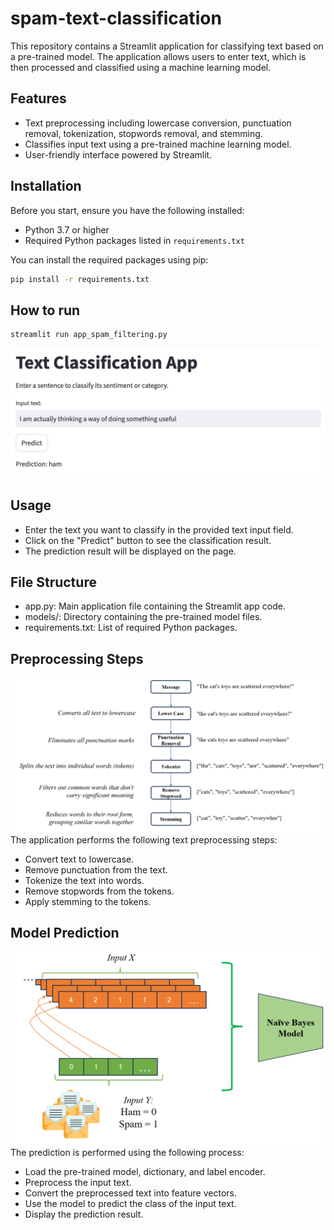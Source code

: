 # spam-text-classification
This repository contains a Streamlit application for classifying text based on a pre-trained model. The application allows users to enter text, which is then processed and classified using a machine learning model.

## Features

- Text preprocessing including lowercase conversion, punctuation removal, tokenization, stopwords removal, and stemming.
- Classifies input text using a pre-trained machine learning model.
- User-friendly interface powered by Streamlit.

## Installation

Before you start, ensure you have the following installed:

- Python 3.7 or higher
- Required Python packages listed in `requirements.txt`

You can install the required packages using pip:

```sh
pip install -r requirements.txt
```

## How to run
```sh
streamlit run app_spam_filtering.py
```

![spam_app.png](images/spam_app.png)

## Usage
- Enter the text you want to classify in the provided text input field.
- Click on the "Predict" button to see the classification result.
- The prediction result will be displayed on the page.

## File Structure
- app.py: Main application file containing the Streamlit app code.
- models/: Directory containing the pre-trained model files.
- requirements.txt: List of required Python packages.

## Preprocessing Steps
![preprocessing.png](images/preprocessing.png)
The application performs the following text preprocessing steps:
- Convert text to lowercase.
- Remove punctuation from the text.
- Tokenize the text into words.
- Remove stopwords from the tokens.
- Apply stemming to the tokens.

## Model Prediction
![prediction.png](images/prediction.png)
The prediction is performed using the following process:
- Load the pre-trained model, dictionary, and label encoder.
- Preprocess the input text.
- Convert the preprocessed text into feature vectors.
- Use the model to predict the class of the input text.
- Display the prediction result.
